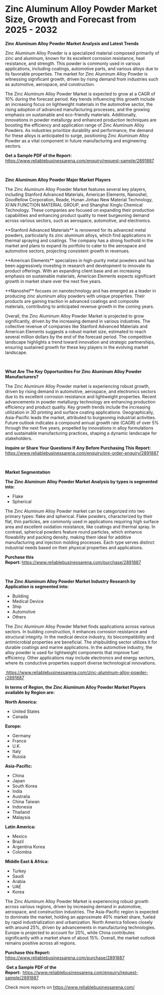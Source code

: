 <p><h1>Zinc Aluminum Alloy Powder Market Size, Growth and Forecast from 2025 - 2032</h1></p><p><strong>Zinc Aluminum Alloy Powder Market Analysis and Latest Trends</strong></p>
<p><p>Zinc Aluminum Alloy Powder is a specialized material composed primarily of zinc and aluminum, known for its excellent corrosion resistance, heat resistance, and strength. This powder is commonly used in various applications, including coatings, automotive parts, and various alloys due to its favorable properties. The market for Zinc Aluminum Alloy Powder is witnessing significant growth, driven by rising demand from industries such as automotive, aerospace, and construction.</p><p>The Zinc Aluminum Alloy Powder Market is expected to grow at a CAGR of 10% during the forecast period. Key trends influencing this growth include an increasing focus on lightweight materials in the automotive sector, the rising adoption of advanced manufacturing processes, and the growing emphasis on sustainable and eco-friendly materials. Additionally, innovations in powder metallurgy and enhanced production techniques are boosting the efficiency and application range of Zinc Aluminum Alloy Powders. As industries prioritize durability and performance, the demand for these alloys is anticipated to surge, positioning Zinc Aluminum Alloy Powder as a vital component in future manufacturing and engineering sectors.</p></p>
<p><strong>Get a Sample PDF of the Report:&nbsp;</strong> <a href="https://www.reliablebusinessarena.com/enquiry/request-sample/2891887?utm_campaign=3013&utm_medium=2&utm_source=Github&utm_content=ia&utm_term=14032025&utm_id=zinc-aluminum-alloy-powder">https://www.reliablebusinessarena.com/enquiry/request-sample/2891887</a></p>
<p>&nbsp;</p>
<p><strong>Zinc Aluminum Alloy Powder Major Market Players</strong></p>
<p><p>The Zinc Aluminum Alloy Powder Market features several key players, including Stanford Advanced Materials, American Elements, Nanoshel, Goodfellow Corporation, Reade, Hunan Jinhao New Material Technology, XI'AN FUNCTION MATERIAL GROUP, and Shanghai Xinglu Chemical Technology. These companies are focused on expanding their production capabilities and enhancing product quality to meet burgeoning demand across various sectors, such as aerospace, automotive, and electronics.</p><p>**Stanford Advanced Materials** is renowned for its advanced metal powders, particularly its zinc aluminum alloys, which find applications in thermal spraying and coatings. The company has a strong foothold in the market and plans to expand its portfolio to cater to the aerospace and automotive sectors, projecting consistent growth in revenues.</p><p>**American Elements** specializes in high-purity metal powders and has been aggressively investing in research and development to innovate its product offerings. With an expanding client base and an increasing emphasis on sustainable materials, American Elements expects significant growth in market share over the next five years.</p><p>**Nanoshel** focuses on nanotechnology and has emerged as a leader in producing zinc aluminum alloy powders with unique properties. Their products are gaining traction in advanced coatings and composite materials, contributing to anticipated revenue growth in the coming years.</p><p>Overall, the Zinc Aluminum Alloy Powder Market is projected to grow significantly, driven by the increasing demand in various industries. The collective revenue of companies like Stanford Advanced Materials and American Elements suggests a robust market size, estimated to reach several million dollars by the end of the forecast period. The competitive landscape highlights a trend toward innovation and strategic partnerships, ensuring sustained growth for these key players in the evolving market landscape.</p></p>
<p>&nbsp;</p>
<p><strong>What Are The Key Opportunities For Zinc Aluminum Alloy Powder Manufacturers?</strong></p>
<p><p>The Zinc Aluminum Alloy Powder market is experiencing robust growth, driven by rising demand in automotive, aerospace, and electronics sectors due to its excellent corrosion resistance and lightweight properties. Recent advancements in powder metallurgy technology are enhancing production efficiency and product quality. Key growth trends include the increasing utilization in 3D printing and surface coating applications. Geographically, Asia-Pacific leads the market, attributed to burgeoning industrial activities. Future outlook indicates a compound annual growth rate (CAGR) of over 5% through the next five years, propelled by innovations in alloy formulations and sustainable manufacturing practices, shaping a dynamic landscape for stakeholders.</p></p>
<p><strong>Inquire or Share Your Questions If Any Before Purchasing This Report:</strong> <a href="https://www.reliablebusinessarena.com/enquiry/pre-order-enquiry/2891887?utm_campaign=3013&utm_medium=2&utm_source=Github&utm_content=ia&utm_term=14032025&utm_id=zinc-aluminum-alloy-powder">https://www.reliablebusinessarena.com/enquiry/pre-order-enquiry/2891887</a></p>
<p>&nbsp;</p>
<p><strong>Market Segmentation</strong></p>
<p><strong>The Zinc Aluminum Alloy Powder Market Analysis by types is segmented into:</strong></p>
<p><ul><li>Flake</li><li>Spherical</li></ul></p>
<p><p>The Zinc Aluminum Alloy Powder market can be categorized into two primary types: flake and spherical. Flake powders, characterized by their flat, thin particles, are commonly used in applications requiring high surface area and excellent oxidation resistance, like coatings and thermal spray. In contrast, spherical powders feature round particles, which enhance flowability and packing density, making them ideal for additive manufacturing and injection molding processes. Each type serves distinct industrial needs based on their physical properties and applications.</p></p>
<p><strong>Purchase this Report:&nbsp;</strong><a href="https://www.reliablebusinessarena.com/purchase/2891887?utm_campaign=3013&utm_medium=2&utm_source=Github&utm_content=ia&utm_term=14032025&utm_id=zinc-aluminum-alloy-powder">https://www.reliablebusinessarena.com/purchase/2891887</a></p>
<p>&nbsp;</p>
<p><strong>The Zinc Aluminum Alloy Powder Market Industry Research by Application is segmented into:</strong></p>
<p><ul><li>Building</li><li>Medical Device</li><li>Ship</li><li>Automotive</li><li>Others</li></ul></p>
<p><p>The Zinc Aluminum Alloy Powder Market finds applications across various sectors. In building construction, it enhances corrosion resistance and structural integrity. In the medical device industry, its biocompatibility and antimicrobial properties are beneficial. The shipbuilding sector utilizes it for durable coatings and marine applications. In the automotive industry, the alloy powder is used for lightweight components that improve fuel efficiency. Other applications may include electronics and energy sectors, where its conductive properties support diverse technological innovations.</p></p>
<p><a href="https://www.reliablebusinessarena.com/zinc-aluminum-alloy-powder-r2891887?utm_campaign=3013&utm_medium=2&utm_source=Github&utm_content=ia&utm_term=14032025&utm_id=zinc-aluminum-alloy-powder">&nbsp;https://www.reliablebusinessarena.com/zinc-aluminum-alloy-powder-r2891887</a></p>
<p><strong>In terms of Region, the Zinc Aluminum Alloy Powder Market Players available by Region are:</strong></p>
<p>
    <p> <strong> North America: </strong>
        <ul>
            <li>United States</li>
            <li>Canada</li>
        </ul>
        </p> 
    <p> <strong> Europe: </strong>
        <ul>
            <li>Germany</li>
            <li>France</li>
            <li>U.K.</li>
            <li>Italy</li>
            <li>Russia</li>
        </ul>
        </p> 
    <p> <strong> Asia-Pacific: </strong>
        <ul>
            <li>China</li>
            <li>Japan</li>
            <li>South Korea</li>
            <li>India</li>
            <li>Australia</li>
            <li>China Taiwan</li>
            <li>Indonesia</li>
            <li>Thailand</li>
            <li>Malaysia</li>
        </ul>
        </p> 
    <p> <strong> Latin America: </strong>
        <ul>
            <li>Mexico</li>
            <li>Brazil</li>
            <li>Argentina Korea</li>
            <li>Colombia</li>
        </ul>
        </p> 
    <p> <strong> Middle East & Africa: </strong>
        <ul>
            <li>Turkey</li>
            <li>Saudi</li>
            <li>Arabia</li>
            <li>UAE</li>
            <li>Korea</li>
        </ul>
    </p>
    </p>
<p><p>The Zinc Aluminum Alloy Powder Market is experiencing robust growth across various regions, driven by increasing demand in automotive, aerospace, and construction industries. The Asia-Pacific region is expected to dominate the market, holding an approximate 40% market share, fueled by rapid industrialization and urbanization. North America follows closely with around 25%, driven by advancements in manufacturing technologies. Europe is projected to account for 20%, while China contributes significantly with a market share of about 15%. Overall, the market outlook remains positive across all regions.</p></p>
<p><strong>Purchase this Report: </strong><a href="https://www.reliablebusinessarena.com/purchase/2891887?utm_campaign=3013&utm_medium=2&utm_source=Github&utm_content=ia&utm_term=14032025&utm_id=zinc-aluminum-alloy-powder">https://www.reliablebusinessarena.com/purchase/2891887</a></p>
<p>&nbsp;<strong>Get a Sample PDF of the Report:&nbsp;&nbsp;</strong><a href="https://www.reliablebusinessarena.com/enquiry/request-sample/2891887?utm_campaign=3013&utm_medium=2&utm_source=Github&utm_content=ia&utm_term=14032025&utm_id=zinc-aluminum-alloy-powder">https://www.reliablebusinessarena.com/enquiry/request-sample/2891887</a></p>
<p><strong></strong></p>
<p>Check more reports on <a href="https://www.reliablebusinessarena.com/?utm_campaign=3013&utm_medium=2&utm_source=Github&utm_content=ia&utm_term=14032025&utm_id=zinc-aluminum-alloy-powder">https://www.reliablebusinessarena.com/</a></p>